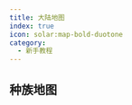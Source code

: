 ```yaml
---
title: 大陆地图
index: true
icon: solar:map-bold-duotone
category:
  - 新手教程
---
```

<VPCard
title="皇城"
desc="茶馆、铁匠铺、"
logo ="https://s2.loli.net/2023/09/10/OLynoTQ4D5RV3vq.png"
link ="./ImperialCity"
background ="rgba(253, 230, 138, 0.15)"
/>

<VPCard
  title="大陆东部"
  desc="龙须镇、山神庙、茶点铺、青龙神殿"
  logo="https://s2.loli.net/2023/09/10/OLynoTQ4D5RV3vq.png"
  link="./east"
  background="rgba(253, 230, 138, 0.15)"
/>

<VPCard
  title="大陆南部"
  desc="温泉客栈、绿洲小镇、朱雀神殿、千丝谷"
  logo="https://s2.loli.net/2023/09/10/OLynoTQ4D5RV3vq.png"
  link="./south"
  background="rgba(253, 230, 138, 0.15)"
/>



<VPCard
  title="大陆西部"
  desc="欢乐果园、白虎神殿、淘金小镇"
  logo="https://s2.loli.net/2023/09/10/OLynoTQ4D5RV3vq.png"
  link="./west"
  background="rgba(253, 230, 138, 0.15)"
/>

<VPCard
  title="大陆北部"
  desc="水族村庄、雨竹破庙、玄武神殿、哭谷"
  logo="https://s2.loli.net/2023/09/10/OLynoTQ4D5RV3vq.png"
  link="./north"
  background="rgba(253, 230, 138, 0.15)"
/>

<VPCard
  title="蓬莱岛&圣山"
  desc="蓬莱岛入口、鲑鱼阵"
  logo="https://s2.loli.net/2023/09/10/OLynoTQ4D5RV3vq.png"
  link="./Penglai"
  background="rgba(253, 230, 138, 0.15)"
/>


## 种族地图

<VPCard
  title="神族"
  desc="神族大殿、蛋塔"
  logo="https://panling.link/assets/panling/certificate/shen.png"
  link="./shen"
  background="rgba(253, 230, 138, 0.15)"
/>